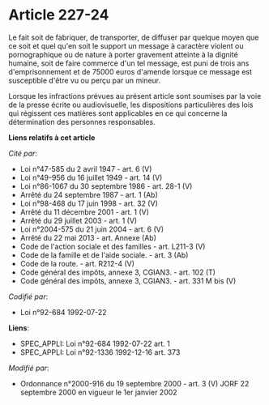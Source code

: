 # Article 227-24

Le fait soit de fabriquer, de transporter, de diffuser par quelque moyen que ce soit et quel qu'en soit le support un message
à caractère violent ou pornographique ou de nature à porter gravement atteinte à la dignité humaine, soit de faire commerce
d'un tel message, est puni de trois ans d'emprisonnement et de 75000 euros d'amende lorsque ce message est susceptible d'être
vu ou perçu par un mineur.

Lorsque les infractions prévues au présent article sont soumises par la voie de la presse écrite ou audiovisuelle, les
dispositions particulières des lois qui régissent ces matières sont applicables en ce qui concerne la détermination des
personnes responsables.

**Liens relatifs à cet article**

_Cité par_:

  - Loi n°47-585 du 2 avril 1947 - art. 6 (V)
  - Loi n°49-956 du 16 juillet 1949 - art. 14 (V)
  - Loi n°86-1067 du 30 septembre 1986 - art. 28-1 (V)
  - Arrêté du 24 septembre 1987 - art. 1 (Ab)
  - Loi n°98-468 du 17 juin 1998 - art. 32 (V)
  - Arrêté du 11 décembre 2001 - art. 1 (V)
  - Arrêté du 29 juillet 2003 - art. 1 (V)
  - Loi n°2004-575 du 21 juin 2004 - art. 6 (V)
  - Arrêté du 22 mai 2013 - art. Annexe (Ab)
  - Code de l'action sociale et des familles - art. L211-3 (V)
  - Code de la famille et de l'aide sociale. - art. 3 (Ab)
  - Code de la route. - art. R212-4 (V)
  - Code général des impôts, annexe 3, CGIAN3. - art. 102 (T)
  - Code général des impôts, annexe 3, CGIAN3. - art. 331 M bis (V)

_Codifié par_:

  - Loi n°92-684 1992-07-22

**Liens**:

  - SPEC_APPLI: Loi n°92-684 1992-07-22 art. 1
  - SPEC_APPLI: Loi n°92-1336 1992-12-16 art. 373

_Modifié par_:

  - Ordonnance n°2000-916 du 19 septembre 2000 - art. 3 (V) JORF 22 septembre 2000 en vigueur le 1er janvier 2002
